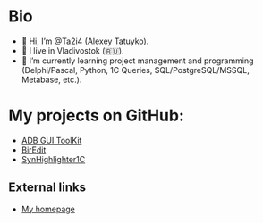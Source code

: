 # Bio
- 👋 Hi, I’m @Ta2i4 (Alexey Tatuyko).
- 👀 I live in Vladivostok (:ru:).
- 🌱 I’m currently learning project management and programming (Delphi/Pascal, Python, 1C Queries, SQL/PostgreSQL/MSSQL, Metabase, etc.).


# My projects on GitHub:
- [ADB GUI ToolKit](https://github.com/Ta2i4/adb-gui-toolkit)
- [BirEdit](https://github.com/Ta2i4/BirEdit)
- [SynHighlighter1C](https://github.com/Ta2i4/SynHighlighter1C)


## External links
- [My homepage](https://ta2i4.ru/)
